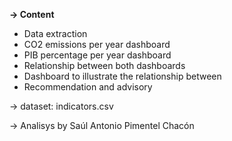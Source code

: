 **-> Content**  
- Data extraction
- CO2 emissions per year dashboard 
- PIB percentage per year dashboard
- Relationship between both dashboards 
- Dashboard to illustrate the relationship between
- Recommendation and advisory 

-> dataset: indicators.csv

-> Analisys by Saúl Antonio Pimentel Chacón 
